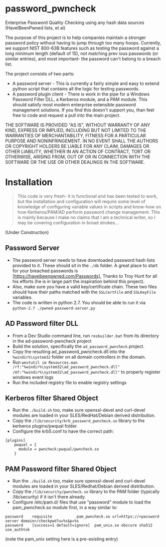 # password_pwncheck
Enterprise Password Quality Checking using any hash data sources (HaveIBeenPwned lists, et al)

The purpose of this project is to help companies maintain a stronger password policy without having to jump through too many hoops.  Currently, we support NIST 800-63B features such as testing the password against a long minimum length (default of 15), not matching prev
ious passwords (or similar entries), and most important- the password can't belong to a breach list.

The project consists of two parts:

* A password server -  This is currently a fairly simple and easy to extend python script that contains all the logic for testing passwords.
* A password plugin client - There is work in the pipe for a Windows Password Filter DLL, a Kerberos module, and a PAM module.  This should satisfy most modern enterprise extensible password management solutions.  If you find this doesn't support you, than feel free to code and request a pull into the main project.

THE SOFTWARE IS PROVIDED "AS IS", WITHOUT WARRANTY OF ANY KIND, EXPRESS OR IMPLIED, INCLUDING BUT NOT LIMITED TO THE WARRANTIES OF MERCHANTABILITY, FITNESS FOR A PARTICULAR PURPOSE AND NONINFRINGEMENT. IN NO EVENT SHALL THE AUTHORS OR COPYRIGHT HOLDERS BE LIABLE FOR ANY CLAIM, DAMAGES OR OTHER LIABILITY, WHETHER IN AN ACTION OF CONTRACT, TORT OR OTHERWISE, ARISING FROM, OUT OF OR IN CONNECTION WITH THE SOFTWARE OR THE USE OR OTHER DEALINGS IN THE SOFTWARE.

# Installation

> This code is very fresh- it is functional and has been tested to work, but the installation and configuration will require some level of knowledge of configuring variable values in scripts and know-how on how Kerberos/PAM/AD perform password change management.  This is mainly because I make no claims that I am a technical writer, so I may be covering configuration in broad strokes...

(Under Construction)

## Password Server
* The password server needs to have downloaded password hash lists provided to it.  These should sit in the `./db` folder.  A great place to start for your breached passwords is [https://haveibeenpwned.com/Passwords], Thanks to Troy Hunt for all his efforts (he is in large part the inspiration behind this project).
* Also, make sure you have a valid key/certificate chain.  These two files should have their paths matched with the `SSLCertFile` and `SSLKeyFile` variables.
* The code is written in python 2.7.  You should be able to run it via `python-2.7 ./pwned-password-server.py`

## AD Password filter DLL
* From a Dev Studio command line, run `resbuilder.bat` from its directory in the ad-password-pwncheck project
* Build the solution, specifically the `ad_password_pwncheck` project.
* Copy the resulting ad_password_pwncheck.dll into the `%windir%\system32` folder on all domain controllers in the domain.
* Run `wevtutil im Resources.man /rf:"%windir%\system32\ad_password_pwncheck.dll" /mf:"%windir%\system32\ad_password_pwncheck.dll"` to properly register windows event logs
* Run the included registry file to enable registry settings

## Kerberos filter Shared Object

* Run the `./build.sh` too, make sure openssl-devel and curl-devel modules are loaded in your SLES/RedHat/Debian derived distribution.
* Copy the `/lib/security/krb_password_pwncheck.so` library to the kerberos plugins/pwqual folder.
* Configure the krb5.conf to have the correct path:
```
[plugins]
    pwqual = {
      module = pwncheck:pwqual/pwncheck.so 
    }
```

## PAM Password filter Shared Object

* Run the `./build.sh` too, make sure openssl-devel and curl-devel modules are loaded in your SLES/Redhat/Debian derived distribution.
* Copy the `/lib/security/pwncheck.so` library to the PAM folder (typically /lib/security)  if it isn't there already.
* Configure /etc/pam.d/ files that use "password" module to load the pam_pwncheck.so module first, in a way similar to:
```
password	requisite			pam_pwncheck.so url=https://<password server domain>/checkpwd?u=%s&p=%s
password	[success=1 default=ignore]	pam_unix.so obscure sha512 use_authtok
```
(note the pam_unix setting here is a pre-existing entry)
